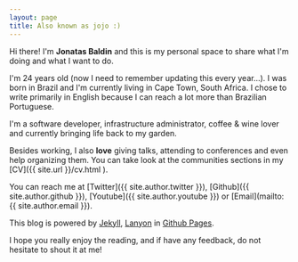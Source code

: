 ```yaml
---
layout: page
title: Also known as jojo :)
---
```


Hi there! I'm **Jonatas Baldin** and this is my personal space to share what I'm doing and what I want to do.

I'm 24 years old (now I need to remember updating this every year...). I was born in Brazil and I'm currently living in Cape Town, South Africa. I chose to write primarily in English because I can reach a lot more than Brazilian Portuguese.

I'm a software developer, infrastructure administrator, coffee & wine lover and currently bringing life back to my garden.

Besides working, I also **love** giving talks, attending to conferences and even help organizing them. You can take look at the communities sections in my [CV]({{ site.url }}/cv.html ).

You can reach me at [Twitter]({{ site.author.twitter }}), [Github]({{ site.author.github }}), [Youtube]({{ site.author.youtube }}) or [Email](mailto:{{ site.author.email }}).

This blog is powered by [Jekyll](https://jekyllrb.com), [Lanyon](http://lanyon.getpoole.com/) in [Github Pages](https://pages.github.com/).

I hope you really enjoy the reading, and if have any feedback, do not hesitate to shout it at me!
